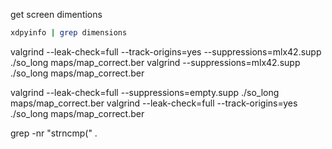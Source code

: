 
get screen dimentions

``` bash
xdpyinfo | grep dimensions
```


valgrind --leak-check=full --track-origins=yes --suppressions=mlx42.supp ./so_long maps/map_correct.ber
valgrind --suppressions=mlx42.supp ./so_long maps/map_correct.ber

valgrind --leak-check=full --suppressions=empty.supp ./so_long maps/map_correct.ber
valgrind --leak-check=full --track-origins=yes ./so_long maps/map_correct.ber

grep -nr "strncmp(" . 